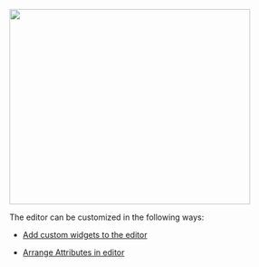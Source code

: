 <a href='http://www.youtube.com/watch?feature=player_embedded&v=4IEXe-MqCqs' target='_blank'><img src='http://img.youtube.com/vi/4IEXe-MqCqs/0.jpg' width='425' height=344 /></a>

The editor can be customized in the following ways:

  * [Add custom widgets to the editor](AddCustomWidgetsToEditor.md)

  * [Arrange Attributes in editor](ArrangeAttributesInEditor.md)